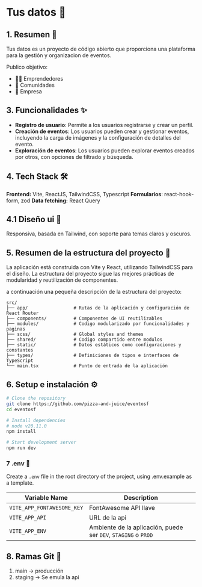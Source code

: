 # Tus datos 👥

## 1. Resumen 📘

Tus datos es un proyecto de código abierto que proporciona una plataforma para la gestión y organizacion de eventos.

Publico objetivo:

-   👩‍💻 Emprendedores
-   🚀 Comunidades
-   🏢 Empresa

## 3. Funcionalidades ✨

-   **Registro de usuario**: Permite a los usuarios registrarse y crear un perfil.
-   **Creación de eventos**: Los usuarios pueden crear y gestionar eventos, incluyendo la carga de imágenes y la configuración de detalles del evento.
-   **Exploración de eventos**: Los usuarios pueden explorar eventos creados por otros, con opciones de filtrado y búsqueda.

## 4. Tech Stack 🛠️

**Frontend:** Vite, ReactJS, TailwindCSS, Typescript
**Formularios**: react-hook-form, zod
**Data fetching:** React Query

## 4.1 Diseño ui 🎨

Responsiva, basada en Tailwind, con soporte para temas claros y oscuros.

## 5. Resumen de la estructura del proyecto 📂

La aplicación está construida con Vite y React, utilizando TailwindCSS para el diseño. La estructura del proyecto sigue las mejores prácticas de modularidad y reutilización de componentes.

a continuación una pequeña descripción de la estructura del proyecto:

```
src/
├── app/                 # Rutas de la aplicación y configuración de React Router
├── components/          # Componentes de UI reutilizables
├── modules/             # Codigo modularizado por funcionalidades y paginas
├── scss/                # Global styles and themes
├── shared/              # Codigo compartido entre modulos
├── static/              # Datos estáticos como configuraciones y constantes
├── types/               # Definiciones de tipos e interfaces de TypeScript
└── main.tsx             # Punto de entrada de la aplicación
```

## 6. Setup e instalación ⚙️

```bash
# Clone the repository
git clone https://github.com/pizza-and-juice/eventosf
cd eventosf

# Install dependencies
# node v20.11.0
npm install

# Start development server
npm run dev
```

### 7 .env 🔐

Create a `.env` file in the root directory of the project, using .env.example as a template.

| Variable Name              | Description                                                    |
| -------------------------- | -------------------------------------------------------------- |
| `VITE_APP_FONTAWESOME_KEY` | FontAwesome API llave                                          |
| `VITE_APP_API`             | URL de la api                                                  |
| `VITE_APP_ENV`             | Ambiente de la aplicación, puede ser `DEV`, `STAGING` o `PROD` |

## 8. Ramas Git 🌿

1. main -> producción
2. staging -> Se emula la api
